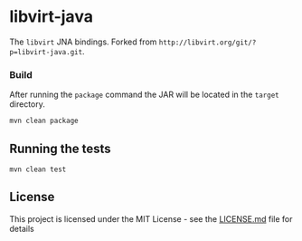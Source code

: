 # libvirt-java

The `libvirt` JNA bindings. Forked from `http://libvirt.org/git/?p=libvirt-java.git`.

### Build

After running the `package` command the JAR will be located in the `target` directory.

```
mvn clean package
```

## Running the tests

```
mvn clean test
```

## License

This project is licensed under the MIT License - see the [LICENSE.md](LICENSE.md) file for details

